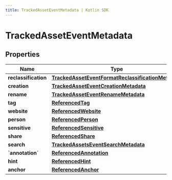 ```yaml
---
title: TrackedAssetEventMetadata | Kotlin SDK
---
```




# TrackedAssetEventMetadata

## Properties
Name | Type | Description | Notes
------------ | ------------- | ------------- | -------------
**reclassification** | [**TrackedAssetEventFormatReclassificationMetadata**](TrackedAssetEventFormatReclassificationMetadata) |  |  [optional]
**creation** | [**TrackedAssetEventCreationMetadata**](TrackedAssetEventCreationMetadata) |  |  [optional]
**rename** | [**TrackedAssetEventRenameMetadata**](TrackedAssetEventRenameMetadata) |  |  [optional]
**tag** | [**ReferencedTag**](ReferencedTag) |  |  [optional]
**website** | [**ReferencedWebsite**](ReferencedWebsite) |  |  [optional]
**person** | [**ReferencedPerson**](ReferencedPerson) |  |  [optional]
**sensitive** | [**ReferencedSensitive**](ReferencedSensitive) |  |  [optional]
**share** | [**ReferencedShare**](ReferencedShare) |  |  [optional]
**search** | [**TrackedAssetsEventSearchMetadata**](TrackedAssetsEventSearchMetadata) |  |  [optional]
**&#x60;annotation&#x60;** | [**ReferencedAnnotation**](ReferencedAnnotation) |  |  [optional]
**hint** | [**ReferencedHint**](ReferencedHint) |  |  [optional]
**anchor** | [**ReferencedAnchor**](ReferencedAnchor) |  |  [optional]




